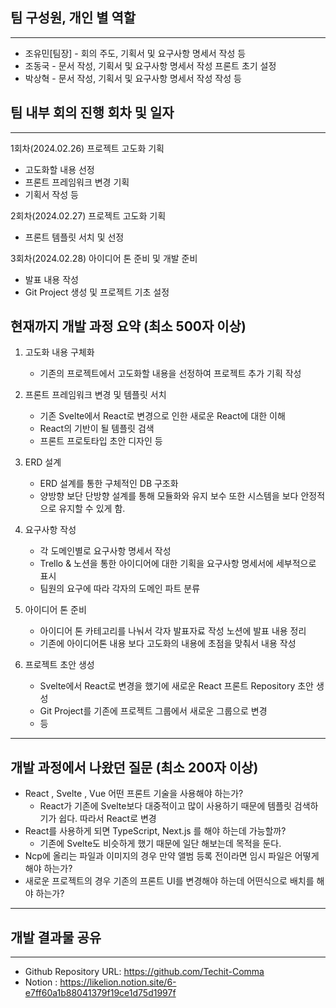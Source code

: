 ## 팀 구성원, 개인 별 역할

---
- 조유민[팀장] - 회의 주도, 기획서 및 요구사항 명세서 작성 등
- 조동국 - 문서 작성,  기획서 및 요구사항 명세서 작성 프론트 초기 설정 
- 박상혁 - 문서 작성,  기획서 및 요구사항 명세서 작성 작성 등

## 팀 내부 회의 진행 회차 및 일자

---
1회차(2024.02.26) 프로젝트 고도화 기획
   - 고도화할 내용 선정
   - 프론트 프레임워크 변경 기획
   - 기획서 작성 등

2회차(2024.02.27) 프로젝트 고도화 기획
   - 프론트 템플릿 서치 및 선정

3회차(2024.02.28) 아이디어 톤 준비 및 개발 준비
   - 발표 내용 작성
   - Git Project 생성 및 프로젝트 기초 설정

## 현재까지 개발 과정 요약 (최소 500자 이상)
1. 고도화 내용 구체화
   - 기존의 프로젝트에서 고도화할 내용을 선정하여 프로젝트 추가 기획 작성
  
2. 프론트 프레임워크 변경 및 템플릿 서치
   - 기존 Svelte에서 React로 변경으로 인한 새로운 React에 대한 이해
   - React의 기반이 될 템플릿 검색
   - 프론트 프로토타입 초안 디자인 등

3. ERD 설계
   - ERD 설계를 통한 구체적인 DB 구조화
   - 양방향 보단 단방향 설계를 통해 모듈화와 유지 보수 또한 시스템을 보다 안정적으로 유지할 수 있게 함.
  
4. 요구사항 작성
   - 각 도메인별로 요구사항 명세서 작성
   - Trello & 노션을 통한 아이디어에 대한 기획을 요구사항 명세서에 세부적으로 표시
   - 팀원의 요구에 따라 각자의 도메인 파트 분류
  
5. 아이디어 톤 준비
   - 아이디어 톤 카테고리를 나눠서 각자 발표자료 작성 노션에 발표 내용 정리
   - 기존에 아이디어톤 내용 보다 고도화의 내용에 초점을 맞춰서 내용 작성
  
6. 프로젝트 초안 생성
   - Svelte에서 React로 변경을 했기에 새로운 React 프론트 Repository 초안 생성
   - Git Project를 기존에 프로젝트 그룹에서 새로운 그룹으로 변경
   - 등
---
## 개발 과정에서 나왔던 질문 (최소 200자 이상)
- React , Svelte , Vue 어떤 프론트 기술을 사용해야 하는가?
  - React가 기존에 Svelte보다 대중적이고 많이 사용하기 때문에 템플릿 검색하기가 쉽다. 따라서 React로 변경
- React를 사용하게 되면 TypeScript, Next.js 를 해야 하는데 가능할까?
  - 기존에 Svelte도 비슷하게 했기 때문에 일단 해보는데 목적을 둔다.
- Ncp에 올리는 파일과 이미지의 경우 만약 앨범 등록 전이라면 임시 파일은 어떻게 해야 하는가?
- 새로운 프로젝트의 경우 기존의 프론트 UI를 변경해야 하는데 어떤식으로 배치를 해야 하는가?
---
## 개발 결과물 공유

---

- Github Repository URL: https://github.com/Techit-Comma
- Notion : https://likelion.notion.site/6-e7ff60a1b88041379f19ce1d75d1997f
